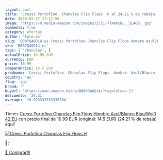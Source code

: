```yaml
---
layout: post
title: 'Cressi Portofino  Chanclas Flip Flops  H al 24.21 % de rebaja'
date: 2020-05-27 17:17:50
image: 'https://m.media-amazon.com/images/I/51-7lNekcNL._SL400_.jpg'
comments: true
category: ofertas
author: 'tole.es'
slug: 'B007QAQQ14-es Cressi Portofino Chanclas Flip Flops Hombre Azul/Blanco...'
sku: 'B007QAQQ14-es'
tags: [ 'chanclas', ]
actualPrice: 10.99 EUR
currency: EUR
price: 10.99
comparePrice: 14.5 EUR
prodname: 'Cressi Portofino  Chanclas Flip Flops  Hombre  Azul/Blanco  Blau/Weiß   42 EU'
country: 'es'
flag: '🇪🇸'
brand: ''
buyurl: 'https://www.amazon.es/dp/B007QAQQ14/?tag=tolees-21'
descuento: '24.21'
average: '10.993333333333334'
---
```


Tienes [Cressi Portofino  Chanclas Flip Flops  Hombre  Azul/Blanco  Blau/Weiß   42 EU](https://www.amazon.es/dp/B007QAQQ14/?tag=tolees-21) con precio final de  10.99 EUR (original: 14.5 EUR) (24.21 %  de rebaja) aqui!

[![Cressi Portofino  Chanclas Flip Flops  H](https://m.media-amazon.com/images/I/51-7lNekcNL._SL400_.jpg)](https://www.amazon.es/dp/B007QAQQ14/?tag=tolees-21)

🔎:


[🛒 Comprar!!!](https://www.amazon.es/dp/B007QAQQ14/?tag=tolees-21)
